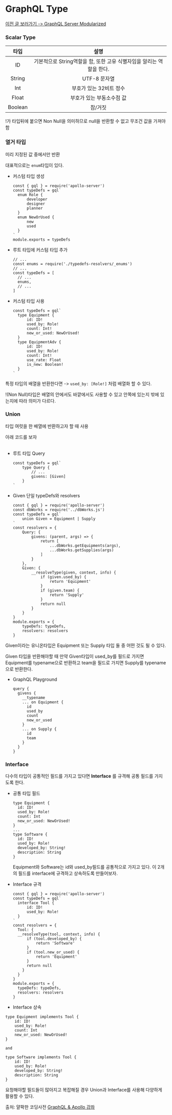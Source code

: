 # GraphQL Type

[이전 글 보러가기 -> GraphQL Server Modularized](./Modularize.md)

### Scalar Type

|  타입   |                                 설명                                 |
| :-----: | :------------------------------------------------------------------: |
|   ID    | 기본적으로 String역할을 함, 또한 고유 식별자임을 알리는 역할을 한다. |
| String  |                             UTF-8 문자열                             |
|   Int   |                       부호가 있는 32비트 정수                        |
|  Float  |                      부호가 있는 부동소수점 값                       |
| Boolean |                               참/거짓                                |

!가 타입뒤에 붙으면 Non Null을 의미하므로 null을 반환할 수 없고 무조건 값을 가져야 함<br>

### 열거 타입

미리 지정된 값 중에서만 반환<br>

대표적으로는 `enum`타입이 있다.<br>

- 커스텀 타입 생성

  ```
  const { gql } = require('apollo-server')
  const typeDefs = gql`
    enum Role {
        developer
        designer
        planner
    }
    enum NewOrUsed {
        new
        used
    }
  `
  module.exports = typeDefs
  ```

- 루트 타입에 커스텀 타입 추가

  ```
  // ...
  const enums = require('./typedefs-resolvers/_enums')
  // ...
  const typeDefs = [
    // ...
    enums,
    // ...
  ]
  ```

- 커스텀 타입 사용

  ```
  const typeDefs = gql`
    type Equipment {
        id: ID!
        used_by: Role!
        count: Int!
        new_or_used: NewOrUsed!
    }
    type EquipmentAdv {
        id: ID!
        used_by: Role!
        count: Int!
        use_rate: Float
        is_new: Boolean!
    }
  `
  ```

특정 타입의 배열을 반환한다면 -> `used_by: [Role!]` 처럼 배열화 할 수 있다.<br>

!(Non Null)타입은 배열의 안에서도 바깥에서도 사용할 수 있고 안쪽에 있는지 밖에 있는지에 따라 의미가 다르다.<br>

### Union

타입 여럿을 한 배열에 반환하고자 할 때 사용<br>

아래 코드를 보자<br><br>

- 루트 타입 Query

  ```
  const typeDefs = gql`
      type Query {
          // ...
          givens: [Given]
      }
  `
  ```

- Given 단일 typeDefs와 resolvers

  ```
  const { gql } = require('apollo-server')
  const dbWorks = require('../dbWorks.js')
  const typeDefs = gql`
      union Given = Equipment | Supply
  `
  const resolvers = {
      Query: {
          givens: (parent, args) => {
              return [
                  ...dbWorks.getEquipments(args),
                  ...dbWorks.getSupplies(args)
              ]
          }
      },
      Given: {
          __resolveType(given, context, info) {
              if (given.used_by) {
                  return 'Equipment'
              }
              if (given.team) {
                  return 'Supply'
              }
              return null
          }
      }
  }
  module.exports = {
      typeDefs: typeDefs,
      resolvers: resolvers
  }
  ```

Given이라는 유니온타입은 Equipment 또는 Supply 타입 둘 중 어떤 것도 될 수 있다.<br>

Given 타입을 반환해야할 때 만약 Given타입이 used_by를 필드로 가지면 Equipment를 typename으로 반환하고 team을 필드로 가지면 Supply를 typename으로 반환한다.<br>

- GraphQL Playground

  ```
  query {
    givens {
      __typename
      ... on Equipment {
        id
        used_by
        count
        new_or_used
      }
      ... on Supply {
        id
        team
      }
    }
  }
  ```

### Interface

다수의 타입이 공통적인 필드를 가지고 있다면 **Interface** 를 규격해 공통 필드를 가지도록 한다.<br>

- 공통 타입 필드

  ```
  type Equipment {
    id: ID!
    used_by: Role!
    count: Int
    new_or_used: NewOrUsed!
  }
  ...
  type Software {
    id: ID!
    used_by: Role!
    developed_by: String!
    description: String
  }
  ```

  Equipment와 Software는 id와 used_by필드를 공통적으로 가지고 있다. 이 2개의 필드를 interface에 규격하고 상속하도록 만들어보자.

- Interface 규격

  ```
  const { gql } = require('apollo-server')
  const typeDefs = gql`
    interface Tool {
        id: ID!
        used_by: Role!
    }
  `
  const resolvers = {
    Tool: {
    __resolveType(tool, context, info) {
        if (tool.developed_by) {
            return 'Software'
        }
        if (tool.new_or_used) {
            return 'Equipment'
        }
        return null
      }
    }
  }
  module.exports = {
    typeDefs: typeDefs,
    resolvers: resolvers
  }
  ```

- Interface 상속

```
type Equipment implements Tool {
    id: ID!
    used_by: Role!
    count: Int
    new_or_used: NewOrUsed!
}

and

type Software implements Tool {
    id: ID!
    used_by: Role!
    developed_by: String!
    description: String
}
```

요청해야할 필드들이 많아지고 복잡해질 경우 Union과 Interface를 사용해 다양하게 활용할 수 있다.<br>

출처: 얄팍한 코딩사전 [GraphQL & Apollo 강좌](https://www.youtube.com/watch?v=9BIXcXHsj0A&t=221s)
